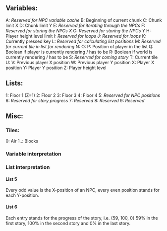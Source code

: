 ## Variables:
A: *Reserved for NPC variable cache*
B: Beginning of current chunk
C: Chunk limit X
D: Chunk limit Y
E: *Reserved for iterating through the NPCs*
F: *Reserved for storing the NPCs X*
G: *Reserved for storing the NPCs Y*
H: Player height level limit
I: *Reserved for loops*
J: *Reserved for loops*
K: Currently pressed key
L: *Reserved for calculating list positions*
M: *Reserved for current tile in list for rendering*
N:
O:
P: Position of player in the list
Q: Boolean if player is currently rendering / has to be
R: Boolean if world is currently rendering / has to be
S: *Reserved for coming story*
T: Current tile
U:
V: Previous player X position
W: Previous player Y position
X: Player X position
Y: Player Y position
Z: Player height level

## Lists:
1: Floor 1 (Z=1)
2: Floor 2
3: Floor 3
4: Floor 4
5: *Reserved for NPC positions*
6: *Reserved for story progress*
7: *Reserved*
8: *Reserved*
9: *Reserved*

## Misc:
### Tiles:
0: Air
1..: Blocks

### Variable interpretation


### List interpretation
#### List 5
Every odd value is the X-position of an NPC, every even position stands for each Y-position.

#### List 6
Each entry stands for the progress of the story, i.e. {59, 100, 0} 59% in the first story, 100% in the second story and 0% in the last story.
